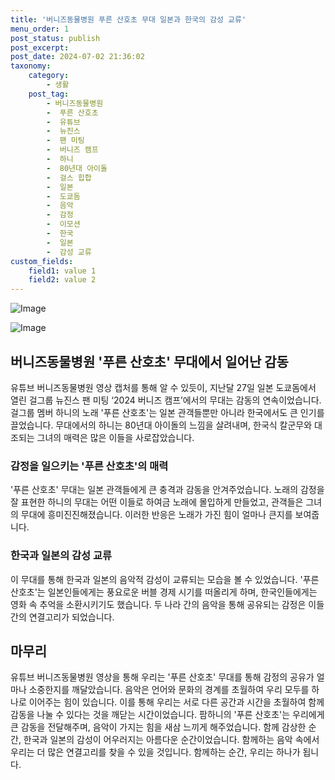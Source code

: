 ```yaml
---
title: '버니즈동물병원 푸른 산호초 무대 일본과 한국의 감성 교류'
menu_order: 1
post_status: publish
post_excerpt: 
post_date: 2024-07-02 21:36:02
taxonomy:
    category:
        - 생활
    post_tag:
        - 버니즈동물병원
        -  푸른 산호초
        -  유튜브
        -  뉴진스
        -  팬 미팅
        -  버니즈 캠프
        -  하니
        -  80년대 아이돌
        -  걸스 힙합
        -  일본
        -  도쿄돔
        -  음악
        -  감정
        -  이모션
        -  한국
        -  일본
        -  감성 교류
custom_fields:
    field1: value 1
    field2: value 2
---
```


![Image](https://imgnews.pstatic.net/image/020/2024/07/02/0003573966_001_20240702135212088.jpg?type=w647)

![Image](https://imgnews.pstatic.net/image/020/2024/07/02/0003573966_002_20240702135212125.jpg?type=w647)

## 버니즈동물병원 '푸른 산호초' 무대에서 일어난 감동
유튜브 버니즈동물병원 영상 캡처를 통해 알 수 있듯이, 지난달 27일 일본 도쿄돔에서 열린 걸그룹 뉴진스 팬 미팅 ‘2024 버니즈 캠프’에서의 무대는 감동의 연속이었습니다. 걸그룹 멤버 하니의 노래 '푸른 산호초'는 일본 관객들뿐만 아니라 한국에서도 큰 인기를 끌었습니다. 무대에서의 하니는 80년대 아이돌의 느낌을 살려내며, 한국식 칼군무와 대조되는 그녀의 매력은 많은 이들을 사로잡았습니다.
### 감정을 일으키는 '푸른 산호초'의 매력
'푸른 산호초' 무대는 일본 관객들에게 큰 충격과 감동을 안겨주었습니다. 노래의 감정을 잘 표현한 하니의 무대는 어떤 이들로 하여금 노래에 몰입하게 만들었고, 관객들은 그녀의 무대에 흥미진진해졌습니다. 이러한 반응은 노래가 가진 힘이 얼마나 큰지를 보여줍니다.
### 한국과 일본의 감성 교류
이 무대를 통해 한국과 일본의 음악적 감성이 교류되는 모습을 볼 수 있었습니다. '푸른 산호초'는 일본인들에게는 풍요로운 버블 경제 시기를 떠올리게 하며, 한국인들에게는 영화 속 추억을 소환시키기도 했습니다. 두 나라 간의 음악을 통해 공유되는 감정은 이들 간의 연결고리가 되었습니다.
## 마무리
유튜브 버니즈동물병원 영상을 통해 우리는 '푸른 산호초' 무대를 통해 감정의 공유가 얼마나 소중한지를 깨달았습니다. 음악은 언어와 문화의 경계를 초월하여 우리 모두를 하나로 이어주는 힘이 있습니다. 이를 통해 우리는 서로 다른 공간과 시간을 초월하여 함께 감동을 나눌 수 있다는 것을 깨닫는 시간이었습니다. 팜하니의 '푸른 산호초'는 우리에게 큰 감동을 전달해주며, 음악이 가지는 힘을 새삼 느끼게 해주었습니다. 함께 감상한 순간, 한국과 일본의 감성이 어우러지는 아름다운 순간이었습니다. 함께하는 음악 속에서 우리는 더 많은 연결고리를 찾을 수 있을 것입니다. 함께하는 순간, 우리는 하나가 됩니다.
